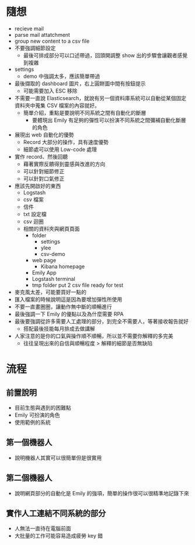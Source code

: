 # 隨想

- recieve mail
- parse mail attatchment
- group new content to a csv file
- 不要強調細節設定
  - 最後可排成部分可以口述帶過，回頭開調整 show 出的步驟會讓觀者感覺到複雜
- settings
  - demo 中強調太多，應該簡單帶過
- 最後擷取的 dashboard 圖片，右上圓餅圖中間有按鈕提示
  - 可能需要加入 ESC 移除
- 不需要一直說 Elasticsearch，就說有另一個資料庫系統可以自動從某個固定資料夾中蒐集 CSV 檔案的內容就好。
  - 簡單介紹，重點是要說明不同系統之間有自動化的斷層
    - 要體現出 Emily 有足夠的彈性可以扮演不同系統之間彌補自動化斷層的角色
- 展現出 web 自動化的優勢
  - Record 大部分的操作，具有速度優勢
  - 細節處可以使用 Low-code 處理
- 實作 record、然後回聽
  - 藉著實際反饋得到靈感與改進的方向
  - 可以針對細節修正
  - 可以針對口氣修正
- 應該先開啟好的東西
  - Logstash
  - csv 檔案
  - 信件
  - txt 設定檔
  - csv 迴圈
  - 相關的資料夾與網頁頁面
    - folder
      - settings
      - ylee
      - csv-demo
    - web page
      - Kibana homepage
    - Emily App
    - Logstash terminal
    - tmp folder put 2 csv file ready for test
- 麥克風太差，可能要買好一點的
- 匯入檔案的時候說明這是因為要增加彈性所使用
- 不要一直畫圈圈，讓動作無中斷的順暢進行
- 最後強調一下 Emily 的優點以及為什麼需要 RPA
- 最後要強調從許多需要人工處理的部分，到完全不需要人，等著接收報告就好
  - 搭配最後技能每月排成去做講解
- 人家注意的是你的口氣與操作順不順暢，所以並不需要你解釋的多完美
  - 往往呈現出來的自信與順暢程度 > 解釋的細節是否無缺陷

# 流程

## 前置說明

- 目前生態與遇到的困難點
- Emily 可扮演的角色
- 使用範例的系統

## 第一個機器人

- 說明機器人其實可以很簡單但是很實用

## 第二個機器人

- 說明網頁部分的自動化是 Emily 的強項，簡單的操作很可以很精準地記錄下來

## 實作人工連結不同系統的部分

- 人無法一直待在電腦前面
- 大批量的工作可能容易造成疲勞 key 錯
